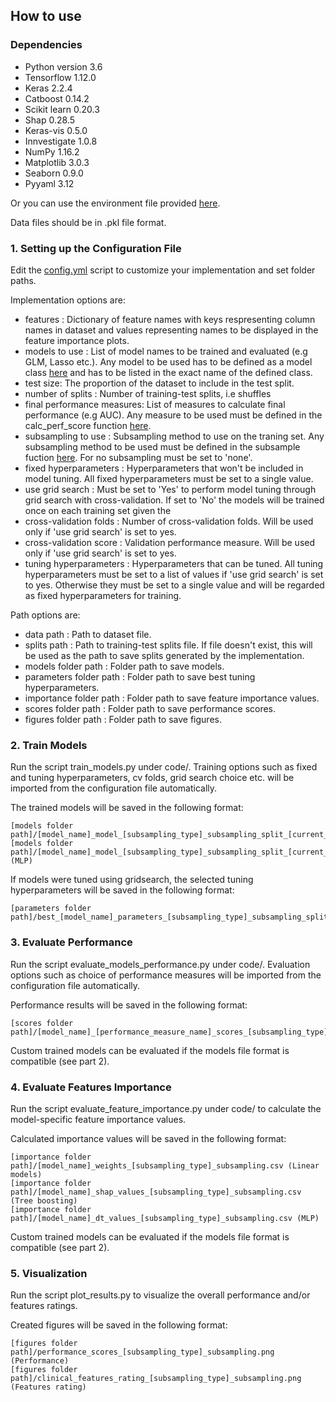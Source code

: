 ## How to use

### Dependencies
- Python version 3.6
- Tensorflow 1.12.0
- Keras 2.2.4
- Catboost 0.14.2
- Scikit learn 0.20.3
- Shap 0.28.5
- Keras-vis 0.5.0
- Innvestigate 1.0.8
- NumPy 1.16.2
- Matplotlib 3.0.3
- Seaborn 0.9.0
- Pyyaml 3.12

Or you can use the environment file provided [here](environment.yml).

Data files should be in .pkl file format.

### 1. Setting up the Configuration File

Edit the [config.yml](config.yml) script to customize your implementation and set folder paths. 

Implementation options are:

- features : Dictionary of feature names with keys respresenting column names in dataset and values representing names 
to be displayed in the feature importance plots.
- models to use : List of model names to be trained and evaluated (e.g GLM, Lasso etc.). Any model to be used has to be 
defined as a model class [here](code/utils/models.py) and has to be listed in the exact name of the defined class.
- test size: The proportion of the dataset to include in the test split. 
- number of splits : Number of training-test splits, i.e shuffles
- final performance measures: List of measures to calculate final performance (e.g AUC). Any measure to be used must 
be defined in the calc_perf_score function [here](code/utils/helper_functions.py). 
- subsampling to use : Subsampling method to use on the traning set. Any subsampling method to be used must be defined in 
the subsample fuction [here](code/utils/helper_functions.py). For no subsampling must be set to 'none'.
- fixed hyperparameters : Hyperparameters that won't be included in model tuning. All fixed hyperparameters must be set
to a single value.
- use grid search : Must be set to 'Yes' to perform model tuning through grid search with cross-validation. If set to 'No'
the models will be trained once on each training set given the 
- cross-validation folds : Number of cross-validation folds. Will be used only if 'use grid search' is set to yes.
- cross-validation score : Validation performance measure. Will be used only if 'use grid search' is set to yes.
- tuning hyperparameters : Hyperparameters that can be tuned. All tuning hyperparameters must be set to a list of values 
if 'use grid search' is set to yes. Otherwise they must be set to a single value and will be regarded as fixed 
hyperparameters for training.

Path options are:

- data path : Path to dataset file. 
- splits path : Path to training-test splits file. If file doesn't exist, this will be used as the path to save splits 
generated by the implementation.
- models folder path : Folder path to save models.
- parameters folder path : Folder path to save best tuning hyperparameters.
- importance folder path : Folder path to save feature importance values.
- scores folder path : Folder path to save performance scores.
- figures folder path : Folder path to save figures.

### 2. Train Models

Run the script train_models.py under code/. Training options such as fixed and tuning hyperparameters, cv folds, 
grid search choice etc. will be imported from the configuration file automatically. 

The trained models will be saved in the following format:

    [models folder path]/[model_name]_model_[subsampling_type]_subsampling_split_[current_split_number].pkl 
    [models folder path]/[model_name]_model_[subsampling_type]_subsampling_split_[current_split_number].h5 (MLP)

If models were tuned using gridsearch, the selected tuning hyperparameters will be saved in the following format:

    [parameters folder path]/best_[model_name]_parameters_[subsampling_type]_subsampling_split_[current_split_number].json 

### 3. Evaluate Performance

Run the script evaluate_models_performance.py under code/. Evaluation options such as choice of performance measures 
will be imported from the configuration file automatically.

Performance results will be saved in the following format:

    [scores folder path]/[model_name]_[performance_measure_name]_scores_[subsampling_type]_subsampling.csv

Custom trained models can be evaluated if the models file format is compatible (see part 2).

### 4. Evaluate Features Importance

Run the script evaluate_feature_importance.py under code/ to calculate the model-specific feature importance values. 

Calculated importance values will be saved in the following format:
    
    [importance folder path]/[model_name]_weights_[subsampling_type]_subsampling.csv (Linear models)
    [importance folder path]/[model_name]_shap_values_[subsampling_type]_subsampling.csv (Tree boosting)
    [importance folder path]/[model_name]_dt_values_[subsampling_type]_subsampling.csv (MLP)


Custom trained models can be evaluated if the models file format is compatible (see part 2).

### 5. Visualization

Run the script plot_results.py to visualize the overall performance and/or features ratings.

Created figures will be saved in the following format:

    [figures folder path]/performance_scores_[subsampling_type]_subsampling.png (Performance)
    [figures folder path]/clinical_features_rating_[subsampling_type]_subsampling.png (Features rating)
	

